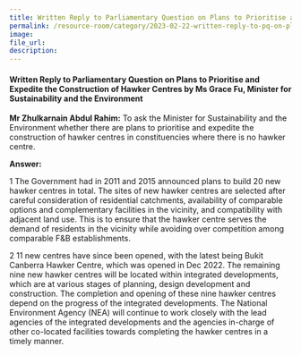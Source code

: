 ```yaml
---  
title: Written Reply to Parliamentary Question on Plans to Prioritise and Expedite the Construction of Hawker Centres by Ms Grace Fu, Minister for Sustainability and the Environment
permalink: /resource-room/category/2023-02-22-written-reply-to-pq-on-plans-to-prioritise-and-expedite-the-construction-of-hawker-centres
image:  
file_url:  
description:  
---  
```

#### Written Reply to Parliamentary Question on Plans to Prioritise and Expedite the Construction of Hawker Centres by Ms Grace Fu, Minister for Sustainability and the Environment

**Mr Zhulkarnain Abdul Rahim:** To ask the Minister for Sustainability and the Environment whether there are plans to prioritise and expedite the construction of hawker centres in constituencies where there is no hawker centre.

**Answer:**

1 The Government had in 2011 and 2015 announced plans to build 20 new hawker centres in total. The sites of new hawker centres are selected after careful consideration of residential catchments, availability of comparable options and complementary facilities in the vicinity, and compatibility with adjacent land use. This is to ensure that the hawker centre serves the demand of residents in the vicinity while avoiding over competition among comparable F&B establishments.

2 11 new centres have since been opened, with the latest being Bukit Canberra Hawker Centre, which was opened in Dec 2022. The remaining nine new hawker centres will be located within integrated developments, which are at various stages of planning, design development and construction. The completion and opening of these nine hawker centres depend on the progress of the integrated developments. The National Environment Agency (NEA) will continue to work closely with the lead agencies of the integrated developments and the agencies in-charge of other co-located facilities towards completing the hawker centres in a timely manner.
